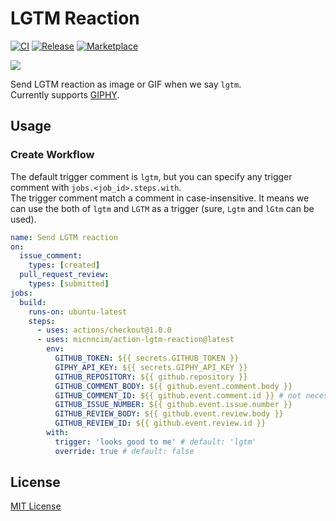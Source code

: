 # LGTM Reaction

[![CI](https://github.com/micnncim/action-lgtm-reaction/workflows/CI/badge.svg)](https://github.com/micnncim/action-lgtm-reaction/actions)
[![Release](https://img.shields.io/github/v/release/micnncim/action-lgtm-reaction.svg?logo=github)](https://github.com/micnncim/action-lgtm-reaction/releases)
[![Marketplace](https://img.shields.io/badge/marketplace-lgtm--reaction-blue?logo=github)](https://github.com/marketplace/actions/lgtm-reaction)

![](docs/assets/screen-record.gif)

Send LGTM reaction as image or GIF when we say `lgtm`.  
Currently supports [GIPHY](https://giphy.com).

## Usage

### Create Workflow

The default trigger comment is `lgtm`, but you can specify any trigger comment with `jobs.<job_id>.steps.with`.  
The trigger comment match a comment in case-insensitive.
It means we can use the both of `lgtm` and `LGTM` as a trigger (sure, `Lgtm` and `lGtm` can be used).

```yaml
name: Send LGTM reaction
on:
  issue_comment:
    types: [created]
  pull_request_review:
    types: [submitted]
jobs:
  build:
    runs-on: ubuntu-latest
    steps:
      - uses: actions/checkout@1.0.0
      - uses: micnncim/action-lgtm-reaction@latest
        env:
          GITHUB_TOKEN: ${{ secrets.GITHUB_TOKEN }}
          GIPHY_API_KEY: ${{ secrets.GIPHY_API_KEY }}
          GITHUB_REPOSITORY: ${{ github.repository }}
          GITHUB_COMMENT_BODY: ${{ github.event.comment.body }}
          GITHUB_COMMENT_ID: ${{ github.event.comment.id }} # not necessary if `override` is false
          GITHUB_ISSUE_NUMBER: ${{ github.event.issue.number }}
          GITHUB_REVIEW_BODY: ${{ github.event.review.body }}
          GITHUB_REVIEW_ID: ${{ github.event.review.id }}
        with:
          trigger: 'looks good to me' # default: 'lgtm'
          override: true # default: false
```

## License

[MIT License](LICENSE)

